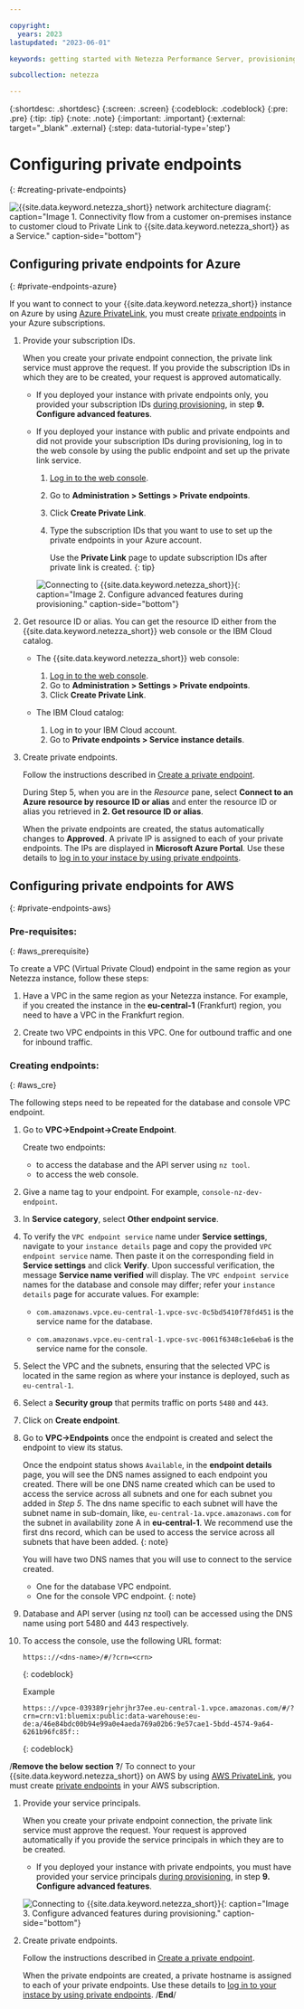 ```yaml
---

copyright:
  years: 2023
lastupdated: "2023-06-01"

keywords: getting started with Netezza Performance Server, provisioning Netezza Performance Server

subcollection: netezza

---
```


{:shortdesc: .shortdesc}
{:screen: .screen}
{:codeblock: .codeblock}
{:pre: .pre}
{:tip: .tip}
{:note: .note}
{:important: .important}
{:external: target="_blank" .external}
{:step: data-tutorial-type='step'}

# Configuring private endpoints
{: #creating-private-endpoints}

![{{site.data.keyword.netezza_short}} network architecture diagram](../images/private_link.jpg){: caption="Image 1. Connectivity flow from a customer on-premises instance to customer cloud to Private Link to {{site.data.keyword.netezza_short}} as a Service." caption-side="bottom"}

## Configuring private endpoints for Azure
{: #private-endpoints-azure}

If you want to connect to your {{site.data.keyword.netezza_short}} instance on Azure by using [Azure PrivateLink](https://learn.microsoft.com/en-us/azure/private-link/private-link-service-overview), you must create [private endpoints](https://learn.microsoft.com/en-us/azure/private-link/private-endpoint-overview) in your Azure subscriptions.

1. Provide your subscription IDs.

   When you create your private endpoint connection, the private link service must approve the request. If you provide the subscription IDs in which they are to be created, your request is approved automatically.

   - If you deployed your instance with private endpoints only, you provided your subscription IDs [during provisioning](/docs/netezza?topic=netezza-getstarted), in step **9. Configure advanced features**.

   - If you deployed your instance with public and private endpoints and did not provide your subscription IDs during provisioning, log in to the web console by using the public endpoint and set up the private link service.

      1. [Log in to the web console](/docs/netezza?topic=netezza-getstarted-console).
      1. Go to **Administration > Settings > Private endpoints**.
      1. Click **Create Private Link**.
      1. Type the subscription IDs that you want to use to set up the private endpoints in your Azure account.

         Use the **Private Link** page to update subscription IDs after private link is created.
         {: tip}

      ![Connecting to {{site.data.keyword.netezza_short}}](../images/connecting2.png){: caption="Image 2. Configure advanced features during provisioning." caption-side="bottom"}

2. Get resource ID or alias.
   You can get the resource ID either from the {{site.data.keyword.netezza_short}} web console or the IBM Cloud catalog.

   - The {{site.data.keyword.netezza_short}} web console:

      1. [Log in to the web console](/docs/netezza?topic=netezza-getstarted-console).
      1. Go to **Administration > Settings > Private endpoints**.
      1. Click **Create Private Link**.

   - The IBM Cloud catalog:

      1. Log in to your IBM Cloud account.
      1. Go to **Private endpoints > Service instance details**.


3. Create private endpoints.

   Follow the instructions described in [Create a private endpoint](https://learn.microsoft.com/en-us/azure/private-link/create-private-endpoint-portal?tabs=dynamic-ip#create-a-private-endpoint).

   During Step 5, when you are in the _Resource_ pane, select **Connect to an Azure resource by resource ID or alias** and enter the resource ID or alias you retrieved in **2. Get resource ID or alias**.

   When the private endpoints are created, the status automatically changes to **Approved**. A private IP is assigned to each of your private endpoints. The IPs are displayed in **Microsoft Azure Portal**. Use these details to [log in to your instace by using private endpoints](/docs/netezza?topic=netezza-connecting-overview#private_endpoints).

## Configuring private endpoints for AWS
{: #private-endpoints-aws}


### Pre-requisites:
{: #aws_prerequisite}

To create a VPC (Virtual Private Cloud) endpoint in the same region as your Netezza instance, follow these steps:

1. Have a VPC in the same region as your Netezza instance. For example, if you created the instance in the **eu-central-1** (Frankfurt) region, you need to have a VPC in the Frankfurt region.

1. Create two VPC endpoints in this VPC. One for outbound traffic and one for inbound traffic.

### Creating endpoints:
{: #aws_cre}

The following steps need to be repeated for the database and console VPC
endpoint.

1. Go to **VPC->Endpoint->Create Endpoint**.

   Create two endpoints:
   - to access the database and the API server using `nz tool`.
   - to access the web console.

2. Give a name tag to your endpoint. For example, `console-nz-dev-endpoint`.

3. In **Service category**, select **Other endpoint service**.

4. To verify the `VPC endpoint service` name under **Service settings**, navigate to your `instance details` page and copy the provided `VPC endpoint service` name. Then paste it on the corresponding field in **Service settings** and click **Verify**. Upon successful verification, the message **Service name verified** will display. The `VPC endpoint service` names for the database and console may differ; refer your `instance details` page for accurate values. For example:

      - `com.amazonaws.vpce.eu-central-1.vpce-svc-0c5bd5410f78fd451` is the service name for the database.

      - `com.amazonaws.vpce.eu-central-1.vpce-svc-0061f6348c1e6eba6` is the service name for the console.

5. Select the VPC and the subnets, ensuring that the selected VPC is located in the same region as where your instance is deployed, such as `eu-central-1`.

6. Select a **Security group** that permits traffic on ports `5480` and `443`.

7. Click on **Create endpoint**.

8. Go to **VPC->Endpoints** once the endpoint is created and select the endpoint to view its status.

   Once the endpoint status shows `Available`, in the **endpoint details** page, you will see the DNS names assigned to each endpoint you created. There will be one DNS name created which can be used to access the service across all subnets and one for each subnet you added in *Step 5*. The dns name specific to each subnet will have the subnet name in sub-domain, like, `eu-central-1a.vpce.amazonaws.com` for the subnet in availability zone A in **eu-central-1**. We recommend use the first dns record, which can be used to access the service across all subnets that have been added.
   {: note}

   You will have two DNS names that you will use to connect to the service created.
      - One for the database VPC endpoint.
      - One for the console VPC endpoint.
   {: note}

9. Database and API server (using nz tool) can be accessed using the DNS name using port 5480 and 443 respectively.

10. To access the console, use the following URL format:
      ```url
      https:://<dns-name>/#/?crn=<crn>
      ```
      {: codeblock}

      Example
      ```url
      https:://vpce-039389rjehrjhr37ee.eu-central-1.vpce.amazonas.com/#/?crn=crn:v1:bluemix:public:data-warehouse:eu-de:a/46e84bdc00b94e99a0e4aeda769a02b6:9e57cae1-5bdd-4574-9a64-6261b96fc85f::
      ```
      {: codeblock}





/**Remove the below section ?**/
To connect to your {{site.data.keyword.netezza_short}} on AWS by using [AWS PrivateLink](https://docs.aws.amazon.com/vpc/latest/privatelink/what-is-privatelink.html), you must create [private endpoints](https://docs.aws.amazon.com/whitepapers/latest/aws-privatelink/what-are-vpc-endpoints.html) in your AWS subscription.

1. Provide your service principals.

   When you create your private endpoint connection, the private link service must approve the request. Your request is approved automatically if you provide the service principals in which they are to be created.

   - If you deployed your instance with private endpoints, you must have provided your service principals [during provisioning](/docs/netezza?topic=netezza-getstarted), in step **9. Configure advanced features**.

   ![Connecting to {{site.data.keyword.netezza_short}}](../images/aws_provisioning.png){: caption="Image 3. Configure advanced features during provisioning." caption-side="bottom"}

2. Create private endpoints.

   Follow the instructions described in [Create a private endpoint](https://docs.aws.amazon.com/vpc/latest/privatelink/create-interface-endpoint.html).

   When the private endpoints are created, a private hostname is assigned to each of your private endpoints. Use these details to [log in to your instace by using private endpoints](/docs/netezza?topic=netezza-connecting-overview#private_endpoints).
/**End**/
